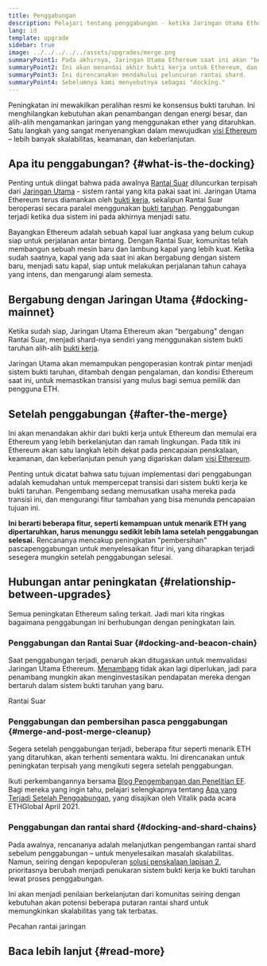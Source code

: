 ```yaml
---
title: Penggabungan
description: Pelajari tentang penggabungan - ketika Jaringan Utama Ethereum bergabung dengan Rantai Suar yang dikoordinasikan sistem bukti penaruhan.
lang: id
template: upgrade
sidebar: true
image: ../../../../../assets/upgrades/merge.png
summaryPoint1: Pada akhirnya, Jaringan Utama Ethereum saat ini akan "bergabung" dengan sistem bukti taruhan rantai suar.
summaryPoint2: Ini akan menandai akhir bukti kerja untuk Ethereum, dan transisi penuh ke bukti taruhan.
summaryPoint3: Ini direncanakan mendahului peluncuran rantai shard.
summaryPoint4: Sebelumnya kami menyebutnya sebagai "docking."
---
```


<UpgradeStatus dateKey="page-upgrades-merge-date">
  Peningkatan ini mewakilkan peralihan resmi ke konsensus bukti taruhan. Ini menghilangkan kebutuhan akan penambangan dengan energi besar, dan alih-alih mengamankan jaringan yang menggunakan ether yang ditaruhkan. Satu langkah yang sangat menyenangkan dalam mewujudkan <a href="/upgrades/vision/">visi Ethereum</a> – lebih banyak skalabilitas, keamanan, dan keberlanjutan.
</UpgradeStatus>

## Apa itu penggabungan? {#what-is-the-docking}

Penting untuk diingat bahwa pada awalnya [Rantai Suar](/upgrades/beacon-chain/) diluncurkan terpisah dari [Jaringan Utama](/glossary/#mainnet) - sistem rantai yang kita pakai saat ini. Jaringan Utama Ethereum terus diamankan oleh [bukti kerja](/developers/docs/consensus-mechanisms/pow/), sekalipun Rantai Suar beroperasi secara paralel menggunakan [bukti taruhan](/developers/docs/consensus-mechanisms/pos/). Penggabungan terjadi ketika dua sistem ini pada akhirnya menjadi satu.

Bayangkan Ethereum adalah sebuah kapal luar angkasa yang belum cukup siap untuk perjalanan antar bintang. Dengan Rantai Suar, komunitas telah membangun sebuah mesin baru dan lambung kapal yang lebih kuat. Ketika sudah saatnya, kapal yang ada saat ini akan bergabung dengan sistem baru, menjadi satu kapal, siap untuk melakukan perjalanan tahun cahaya yang intens, dan mengarungi alam semesta.

## Bergabung dengan Jaringan Utama {#docking-mainnet}

Ketika sudah siap, Jaringan Utama Ethereum akan "bergabung" dengan Rantai Suar, menjadi shard-nya sendiri yang menggunakan sistem bukti taruhan alih-alih [bukti kerja](/developers/docs/consensus-mechanisms/pow/).

Jaringan Utama akan memampukan pengoperasian kontrak pintar menjadi sistem bukti taruhan, ditambah dengan pengalaman, dan kondisi Ethereum saat ini, untuk memastikan transisi yang mulus bagi semua pemilik dan pengguna ETH.

## Setelah penggabungan {#after-the-merge}

Ini akan menandakan akhir dari bukti kerja untuk Ethereum dan memulai era Ethereum yang lebih berkelanjutan dan ramah lingkungan. Pada titik ini Ethereum akan satu langkah lebih dekat pada pencapaian penskalaan, keamanan, dan keberlanjutan penuh yang digariskan dalam [visi Ethereum](/upgrades/vision/).

Penting untuk dicatat bahwa satu tujuan implementasi dari penggabungan adalah kemudahan untuk mempercepat transisi dari sistem bukti kerja ke bukti taruhan. Pengembang sedang memusatkan usaha mereka pada transisi ini, dan mengurangi fitur tambahan yang bisa menunda pencapaian tujuan ini.

**Ini berarti beberapa fitur, seperti kemampuan untuk menarik ETH yang dipertaruhkan, harus menunggu sedikit lebih lama setelah penggabungan selesai.** Rencananya mencakup peningkatan "pembersihan" pascapenggabungan untuk menyelesaikan fitur ini, yang diharapkan terjadi sesegera mungkin setelah penggabungan selesai.

## Hubungan antar peningkatan {#relationship-between-upgrades}

Semua peningkatan Ethereum saling terkait. Jadi mari kita ringkas bagaimana penggabungan ini berhubungan dengan peningkatan lain.

### Penggabungan dan Rantai Suar {#docking-and-beacon-chain}

Saat penggabungan terjadi, penaruh akan ditugaskan untuk memvalidasi Jaringan Utama Ethereum. [Menambang](/developers/docs/consensus-mechanisms/pow/mining/) tidak akan lagi diperlukan, jadi para penambang mungkin akan menginvestasikan pendapatan mereka dengan bertaruh dalam sistem bukti taruhan yang baru.

<ButtonLink to="/upgrades/beacon-chain/">
  Rantai Suar
</ButtonLink>

### Penggabungan dan pembersihan pasca penggabungan {#merge-and-post-merge-cleanup}

Segera setelah penggabungan terjadi, beberapa fitur seperti menarik ETH yang ditaruhkan, akan terhenti sementara waktu. Ini direncanakan untuk peningkatan terpisah yang mengikuti segera setelah penggabungan.

Ikuti perkembangannya bersama [Blog Pengembangan dan Penelitian EF](https://blog.ethereum.org/category/research-and-development/). Bagi mereka yang ingin tahu, pelajari selengkapnya tentang [Apa yang Terjadi Setelah Penggabungan](https://youtu.be/7ggwLccuN5s?t=101), yang disajikan oleh Vitalik pada acara ETHGlobal April 2021.

### Penggabungan dan rantai shard {#docking-and-shard-chains}

Pada awalnya, rencananya adalah melanjutkan pengembangan rantai shard sebelum penggabungan – untuk menyelesaikan masalah skalabilitas. Namun, seiring dengan kepopuleran [solusi penskalaan lapisan 2](/developers/docs/scaling/#layer-2-scaling), prioritasnya berubah menjadi penukaran sistem bukti kerja ke bukti taruhan lewat proses penggabungan.

Ini akan menjadi penilaian berkelanjutan dari komunitas seiring dengan kebutuhan akan potensi beberapa putaran rantai shard untuk memungkinkan skalabilitas yang tak terbatas.

<ButtonLink to="/upgrades/shard-chains/">
  Pecahan rantai jaringan
</ButtonLink>

## Baca lebih lanjut {#read-more}

<MergeArticleList />
